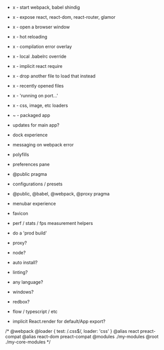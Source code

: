 - x - start webpack, babel shindig 
- x - expose react, react-dom, react-router, glamor
- x - open a browser window 
- x - hot reloading
- x - compilation error overlay
- x - local .babelrc override
- x - implicit react require
- x - drop another file to load that instead 
- x - recently opened files
- x - 'running on port...'
- x - css, image, etc loaders 
- ~ - packaged app  


- updates for main app?
- dock experience
- messaging on webpack error 
- polyfills
- preferences pane
- @public pragma 
- configurations / presets 
- @public, @babel, @webpack, @proxy pragma
- menubar experience
- favicon
- perf / stats / fps measurement helpers 
- do a 'prod build' 
- proxy?
- node?
- auto install?
- linting?
- any language?
- windows?
- redbox?
- flow / typescript / etc 
- implicit React.render for default/App export?


/*
  @webpack 
  @loader { test: /\.css$/, loader: 'css' }
  @alias react preact-compat
  @alias react-dom preact-compat
  @modules ./my-modules
  @root ./my-core-modules 
*/
